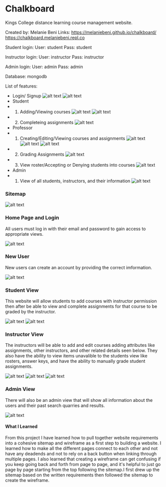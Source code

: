 # Chalkboard
Kings College distance learning course management website.

Created by: Melanie Beni
Links: https://melaniebeni.github.io/chalkboard/
https://chalkboard.melaniebeni.repl.co

Student login: User: student Pass: student  

Instructor login: User: instructor Pass: instructor 

Admin login: User: admin Pass: admin

Database: mongodb

List of features:
- Login/ Signup
![alt text](ReadMeImages/Login.png)
![alt text](ReadMeImages/Signup.png)
- Student
- 1. Adding/Viewing courses
     ![alt text](ReadMeImages/StudentView1.png)
     ![alt text](ReadMeImages/StudentCourseView.png)
- 2. Completeing assignments
     ![alt text](ReadMeImages/StudentAssignView.png)
- Professor
- 1. Creating/Editing/Viewing courses and assignments
     ![alt text](ReadMeImages/InstructorView1.png)
     ![alt text](ReadMeImages/InstructorCourseVeiw.png)
     ![alt text](ReadMeImages/NewCourse.png)
- 2. Grading Assignments
     ![alt text](ReadMeImages/InstructorGradePage.png)
- 3. View roster/Accepting or Denying students into courses
     ![alt text](ReadMeImages/Roster.png)
- Admin
- 1. View of all students, instructors, and their information
      ![alt text](ReadMeImages/Admin.png)

### Sitemap
![alt text](ReadMeImages/Sitemap.jpg)

### Home Page and Login
All users must log in with their email and password to gain access to appropriate views.

![alt text](ReadMeImages/HomeLogin.jpg)

### New User
New users can create an account by providing the correct imformation.

![alt text](ReadMeImages/SignUp.jpg)

### Student View
This website will allow students to add courses with instructor permission then after be able to view and complete assignments for that course to be graded by the instructor.

![alt text](ReadMeImages/Student1.jpg)
![alt text](ReadMeImages/Student2.jpg)

### Instructor View

The instructors will be able to add and edit courses adding attributes like assignments, other instructors, and other related details seen below. They also have the ability to view items unavalible to the students view like rosters, answer keys, and have the ability to manually grade student assignments.  

![alt text](ReadMeImages/Instructor1.jpg)
![alt text](ReadMeImages/Instructor2.jpg)
![alt text](ReadMeImages/Instructor3.jpg)

### Admin View

There will also be an admin view that will show all information about the users and their past search quarries and results.

![alt text](ReadMeImages/Admin.jpg)

#### What I Learned

From this project I have learned how to pull together website requirements into a cohesive sitemap and wireframe as a first step to building a website. I learned how to make all the different pages connect to each other and not have any deadends and not to rely on a back button when linking through multiple pages. I also learned that creating a wireframe can get confusing if you keep going back and forth from page to page, and it's helpful to just go page by page starting from the top following the sitemap.I first drew up the sitemap based on the written requirements then followed the sitemap to create the wireframe. 
